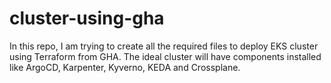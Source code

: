 # cluster-using-gha

In this repo, I am trying to create all the required files to deploy EKS cluster using Terraform from GHA. The ideal cluster will have components installed like ArgoCD, Karpenter, Kyverno, KEDA and Crossplane.
